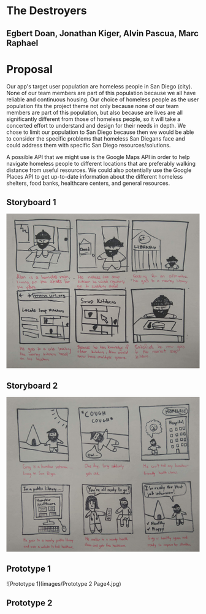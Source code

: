 # The Destroyers

## Egbert Doan, Jonathan Kiger, Alvin Pascua, Marc Raphael

# Proposal
Our app's target user population are homeless people in San Diego (city). None of our team members are part of this population because we all have reliable and continuous housing. Our choice of homeless people as the user population fits the project theme not only because none of our team members are part of this population, but also because are lives are all significantly different from those of homeless people, so it will take a concerted effort to understand and design for their needs in depth. We chose to limit our population to San Diego because then we would be able to consider the specific problems that homeless San Diegans face and could address them with specific San Diego resources/solutions.

A possible API that we might use is the Google Maps API in order to help navigate homeless people to different locations that are preferably walking distance from useful resources. We could also potentially use the Google Places API to get up-to-date information about the different homeless shelters, food banks, healthcare centers, and general resources. 

## Storyboard 1
![Storyboard 1](images/Storyboard1.jpg)

## Storyboard 2
![Storyboard 2](images/Storyboard2.jpg)

## Prototype 1
![Prototype 1](images/Prototype 2 Page4.jpg)

## Prototype 2
